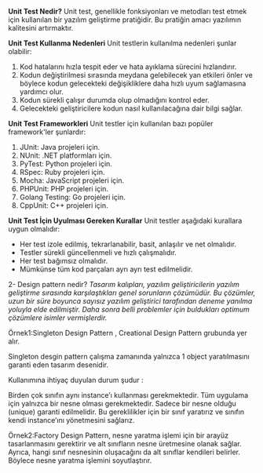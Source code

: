 **Unit Test Nedir?**
Unit test, genellikle fonksiyonları ve metodları test etmek için kullanılan bir yazılım geliştirme pratiğidir. Bu pratiğin amacı yazılımın kalitesini artırmaktır.

**Unit Test Kullanma Nedenleri**
Unit testlerin kullanılma nedenleri şunlar olabilir:
1. Kod hatalarını hızla tespit eder ve hata ayıklama sürecini hızlandırır.
2. Kodun değiştirilmesi sırasında meydana gelebilecek yan etkileri önler ve böylece kodun gelecekteki değişikliklere daha hızlı uyum sağlamasına yardımcı olur.
3. Kodun sürekli çalışır durumda olup olmadığını kontrol eder.
4. Gelecekteki geliştiricilere kodun nasıl kullanılacağına dair bilgi sağlar.

**Unit Test Frameworkleri**
Unit testler için kullanılan bazı popüler framework'ler şunlardır:
1. JUnit: Java projeleri için.
2. NUnit: .NET platformları için.
3. PyTest: Python projeleri için.
4. RSpec: Ruby projeleri için.
5. Mocha: JavaScript projeleri için.
6. PHPUnit: PHP projeleri için.
7. Golang Testing: Go projeleri için.
8. CppUnit: C++ projeleri için.

**Unit Test İçin Uyulması Gereken Kurallar**
Unit testler aşağıdaki kurallara uygun olmalıdır:
- Her test izole edilmiş, tekrarlanabilir, basit, anlaşılır ve net olmalıdır.
- Testler sürekli güncellenmeli ve hızlı çalışmalıdır.
- Her test bağımsız olmalıdır.
- Mümkünse tüm kod parçaları ayrı ayrı test edilmelidir.


2- Design pattern nedir?
*Tasarım kalıpları, yazılım geliştiricilerin yazılım geliştirme sırasında karşılaştıkları
genel sorunların çözümüdür. Bu çözümler, uzun bir süre boyunca sayısız yazılım geliştirici 
tarafından deneme yanılma yoluyla elde edilmiştir. Daha sonra belli problemler için buldukları 
optimum çözümlere isimler vermişlerdir.*

Örnek1:Singleton Design Pattern , Creational Design Pattern grubunda yer alır.

Singleton desgin pattern çalışma zamanında yalnızca 1 object yaratılmasını garanti eden tasarım desenidir.

Kullanımına ihtiyaç duyulan durum şudur :

Birden çok sınıfın aynı instance’ı kullanması gerekmektedir.
Tüm uygulama için yalnızca bir nesne olması gerekmektedir.
Sadece bir nesne olduğu (unique) garanti edilmelidir.
Bu gereklilikler için bir sınıf yaratırız ve sınıfın kendi instance’ını yönetmesini sağlarız.


Örnek2:Factory Design Pattern, nesne yaratma işlemi için bir 
arayüz tasarlanmasını gerektirir ve alt sınıfların nesne 
üretmesine olanak sağlar. Ayrıca, hangi sınıf nesnesinin 
oluşacağını da alt sınıflar kendileri belirler. 
Böylece nesne yaratma işlemini soyutlaştırır.